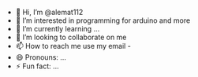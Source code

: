 - 👋 Hi, I’m @alemat112
- 👀 I’m interested in programming for arduino and more
- 🌱 I’m currently learning ...
- 💞️ I’m looking to collaborate on me
- 📫 How to reach me use my email - 
- 😄 Pronouns: ...
- ⚡ Fun fact: ...

<!---
alemat112/alemat112 is a ✨ special ✨ repository because its `README.md` (this file) appears on your GitHub profile.
You can click the Preview link to take a look at your changes.
--->
